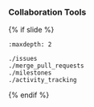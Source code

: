 ### Collaboration Tools

{% if slide %}
<!-- BUILDING THE SLIDES -->
```{toctree}
:maxdepth: 2

./issues
./merge_pull_requests
./milestones
./activity_tracking

```
{% endif %}
